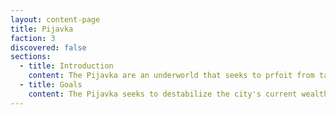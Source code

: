 ```yaml
---
layout: content-page
title: Pijavka
faction: 3
discovered: false
sections:
  - title: Introduction
    content: The Pijavka are an underworld that seeks to prfoit from taking advantage of others through drug trafficing, humanoid trafficking, extorsion, and other various criminal activities. Their methods have grown more sophisticated in recent years. They currently secretly control the Anarchists to create turmoil within the city, which they seek to profit from.
  - title: Goals
    content: The Pijavka seeks to destabilize the city's current wealth and prosperity in order to create a larger lower class which they can more easily take advantage of.
---
```

